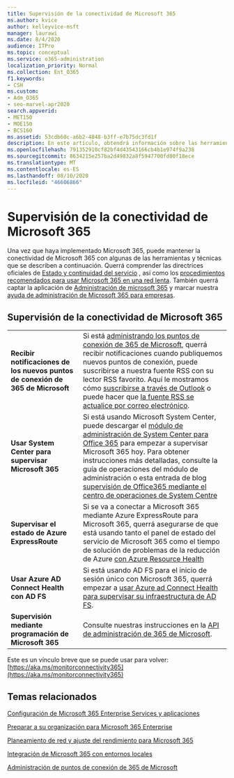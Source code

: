 ```yaml
---
title: Supervisión de la conectividad de Microsoft 365
ms.author: kvice
author: kelleyvice-msft
manager: laurawi
ms.date: 8/4/2020
audience: ITPro
ms.topic: conceptual
ms.service: o365-administration
localization_priority: Normal
ms.collection: Ent_O365
f1.keywords:
- CSH
ms.custom:
- Adm_O365
- seo-marvel-apr2020
search.appverid:
- MET150
- MOE150
- BCS160
ms.assetid: 53cdb60c-a6b2-4848-b3ff-e7b75dc3fd1f
description: En este artículo, obtendrá información sobre las herramientas y técnicas que puede usar para supervisar y mantener la conectividad de Microsoft 365.
ms.openlocfilehash: 791352910cf82bf4d43543166cb4b1e974f9a238
ms.sourcegitcommit: 8634215e257ba2d49832a8f5947700fd00f18ece
ms.translationtype: MT
ms.contentlocale: es-ES
ms.lasthandoff: 08/10/2020
ms.locfileid: "46606866"
---
```

# <a name="monitor-microsoft-365-connectivity"></a>Supervisión de la conectividad de Microsoft 365

Una vez que haya implementado Microsoft 365, puede mantener la conectividad de Microsoft 365 con algunas de las herramientas y técnicas que se describen a continuación. Querrá comprender las directrices oficiales de [Estado y continuidad del servicio](https://docs.microsoft.com/office365/servicedescriptions/office-365-platform-service-description/service-health-and-continuity) , así como los [procedimientos recomendados para usar Microsoft 365 en una red lenta](https://support.office.com/article/fd16c8d2-4799-4c39-8fd7-045f06640166). También querrá captar la aplicación de [Administración de microsoft 365](https://blogs.office.com/2015/03/13/administer-on-the-go-with-the-updated-office-365-admin-app/) y marcar nuestra [ayuda de administración de Microsoft 365 para empresas](https://support.office.com/article/17d3ff3f-3601-466e-b5a1-482b31cfb791).
  
## <a name="monitoring-microsoft-365-connectivity"></a>Supervisión de la conectividad de Microsoft 365

|||
|:-----|:-----|
|**Recibir notificaciones de los nuevos puntos de conexión de 365 de Microsoft** <br/> |Si está [administrando los puntos de conexión de 365 de Microsoft](https://support.office.com/article/99cab9d4-ef59-4207-9f2b-3728eb46bf9a), querrá recibir notificaciones cuando publiquemos nuevos puntos de conexión, puede suscribirse a nuestra fuente RSS con su lector RSS favorito. Aquí le mostramos cómo [suscribirse a través de Outlook](https://go.microsoft.com/fwlink/p/?LinkId=532416) o puede hacer que [la fuente RSS se actualice por correo electrónico](https://go.microsoft.com/fwlink/p/?LinkId=532417).  <br/> |
|**Usar System Center para supervisar Microsoft 365** <br/> |Si está usando Microsoft System Center, puede descargar el [módulo de administración de System Center para Office 365](https://www.microsoft.com/download/details.aspx?id=43708) para empezar a supervisar Microsoft 365 hoy. Para obtener instrucciones más detalladas, consulte la guía de operaciones del módulo de administración o esta entrada de blog [supervisión de Office365 mediante el centro de operaciones de System Centre](https://blogs.msdn.com/b/mvpawardprogram/archive/2015/07/08/office365-monitoring-using-system-centre-operations-manager.aspx) <br/> |
|**Supervisar el estado de Azure ExpressRoute** <br/> |Si se va a conectar a Microsoft 365 mediante Azure ExpressRoute para Microsoft 365, querrá asegurarse de que está usando tanto el panel de estado del servicio de Microsoft 365 como el tiempo de solución de problemas de la reducción de Azure [con Azure Resource Health](https://azure.microsoft.com/blog/reduce-troubleshooting-time-with-azure-resource-health/) <br/> |
|**Usar Azure AD Connect Health con AD FS** <br/> |Si está usando AD FS para el inicio de sesión único con Microsoft 365, querrá empezar a [usar Azure ad Connect Health para supervisar su infraestructura de AD FS](https://azure.microsoft.com/documentation/articles/active-directory-aadconnect-health-adfs/).  <br/> |
|**Supervisión mediante programación de Microsoft 365** <br/> |Consulte nuestras instrucciones en la [API de administración de 365 de Microsoft](https://docs.microsoft.com/office/office-365-management-api/office-365-management-apis-overview).  <br/> |

Este es un vínculo breve que se puede usar para volver: [https://aka.ms/monitorconnectivity365](https://aka.ms/monitorconnectivity365)
  
## <a name="related-topics"></a>Temas relacionados

[Configuración de Microsoft 365 Enterprise Services y aplicaciones](configure-services-and-applications.md)
  
[Preparar a su organización para Microsoft 365 Enterprise](get-your-organization-ready-for-office-365.md)
  
[Planeamiento de red y ajuste del rendimiento para Microsoft 365](network-planning-and-performance.md)
  
[Integración de Microsoft 365 con entornos locales](office-365-integration.md)
  
[Administración de puntos de conexión de 365 de Microsoft](managing-office-365-endpoints.md)
